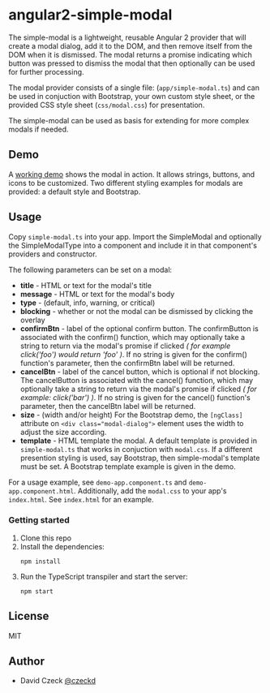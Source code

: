 # angular2-simple-modal

The simple-modal is a lightweight, reusable Angular 2 provider that will 
create a modal dialog, add it to the DOM, and then remove itself from the DOM 
when it is dismissed. The modal returns a promise indicating which button was 
pressed to dismiss the modal that then optionally can be used for further 
processing.

The modal provider consists of a single file: (`app/simple-modal.ts`) and 
can be used in conjuction with Bootstrap, your own custom style sheet, or
the provided CSS style sheet (`css/modal.css`) for presentation.

The simple-modal can be used as basis for extending for more complex modals 
if needed.


## Demo

A [working demo](http://czeckd.github.io/angular2-simple-modal/demo/) shows
the modal in action. It allows strings, buttons, and icons to be customized.
Two different styling examples for modals are provided: a default style and 
Bootstrap.


## Usage

Copy `simple-modal.ts` into your app. Import the SimpleModal and optionally 
the SimpleModalType into a component and include it in that component's 
providers and constructor.

The following parameters can be set on a modal: 
- **title** - HTML or text for the modal's title
- **message** - HTML or text for the modal's body 
- **type** - (default, info, warning, or critical)
- **blocking** - whether or not the modal can be dismissed by clicking the 
overlay
- **confirmBtn** - label of the optional confirm button. The confirmButton is 
associated with the confirm() function, which may optionally take a string to 
return via the modal's promise if clicked *( for example click('foo') would 
return 'foo' )*. If no string is given for the confirm() function's parameter, 
then the confirmBtn label will be returned.
- **cancelBtn** - label of the cancel button, which is optional if not 
blocking. The cancelButton is associated with the cancel() function, which may 
optionally take a string to return via the modal's promise if clicked *( for 
example: click('bar') )*. If no string is given for the cancel() function's 
parameter, then the cancelBtn label will be returned.
- **size** - (width and/or height) For the Bootstrap demo, the `[ngClass]` 
attribute on `<div class="modal-dialog">` element uses the width to adjust the
size according.
- **template** - HTML template the modal. A default template is provided in
`simple-modal.ts` that works in conjuction with `modal.css`. If a different
presention styling is used, say Bootstrap, then simple-modal's template must
be set. A Bootstrap template example is given in the demo.

For a usage example, see `demo-app.component.ts` and `demo-app.component.html`. 
Additionally, add the `modal.css` to your app's `index.html`.  See 
`index.html` for an example.


### Getting started

1. Clone this repo
1. Install the dependencies:
	```
    npm install
	```
1. Run the TypeScript transpiler and start the server:
	```
	npm start
	```

## License

MIT


## Author
- David Czeck [@czeckd](https://github/czeckd)
